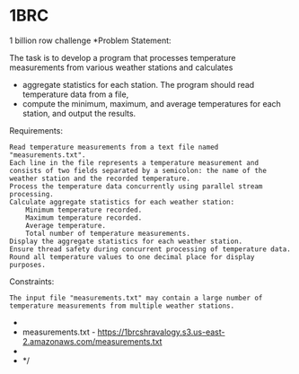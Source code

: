 # 1BRC
1 billion row challenge
*Problem Statement:

The task is to develop a program that processes temperature measurements from various weather stations and calculates
* aggregate statistics for each station. The program should read temperature data from a file,
* compute the minimum, maximum, and average temperatures for each station, and output the results.

Requirements:

    Read temperature measurements from a text file named "measurements.txt".
    Each line in the file represents a temperature measurement and
    consists of two fields separated by a semicolon: the name of the weather station and the recorded temperature.
    Process the temperature data concurrently using parallel stream processing.
    Calculate aggregate statistics for each weather station:
        Minimum temperature recorded.
        Maximum temperature recorded.
        Average temperature.
        Total number of temperature measurements.
    Display the aggregate statistics for each weather station.
    Ensure thread safety during concurrent processing of temperature data.
    Round all temperature values to one decimal place for display purposes.

Constraints:

    The input file "measurements.txt" may contain a large number of temperature measurements from multiple weather stations.

*
* measurements.txt - https://1brcshravalogy.s3.us-east-2.amazonaws.com/measurements.txt
*
* */
